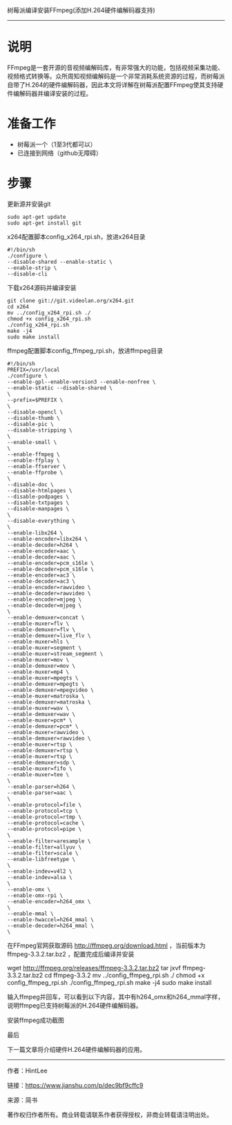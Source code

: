 树莓派编译安装FFmpeg(添加H.264硬件编解码器支持)

---

# 说明 #

FFmpeg是一套开源的音视频编解码库，有非常强大的功能，包括视频采集功能、视频格式转换等。众所周知视频编解码是一个非常消耗系统资源的过程，而树莓派自带了H.264的硬件编解码器，因此本文将详解在树莓派配置FFmpeg使其支持硬件编解码器并编译安装的过程。

# 准备工作 #

- 树莓派一个（1至3代都可以）
- 已连接到网络（github无障碍）

# 步骤 #

更新源并安装git

    sudo apt-get update
    sudo apt-get install git

x264配置脚本config_x264_rpi.sh，放进x264目录

    #!/bin/sh
    ./configure \
    --disable-shared --enable-static \
    --enable-strip \
    --disable-cli

下载x264源码并编译安装

    git clone git://git.videolan.org/x264.git
    cd x264
    mv ../config_x264_rpi.sh ./
    chmod +x config_x264_rpi.sh
    ./config_x264_rpi.sh
    make -j4
    sudo make install

ffmpeg配置脚本config_ffmpeg_rpi.sh，放进ffmpeg目录

    #!/bin/sh
    PREFIX=/usr/local
    ./configure \
    --enable-gpl--enable-version3 --enable-nonfree \
    --enable-static --disable-shared \
    \
    --prefix=$PREFIX \
    \
    --disable-opencl \
    --disable-thumb \
    --disable-pic \
    --disable-stripping \
    \
    --enable-small \
    \
    --enable-ffmpeg \
    --enable-ffplay \
    --enable-ffserver \
    --enable-ffprobe \
    \
    --disable-doc \
    --disable-htmlpages \
    --disable-podpages \
    --disable-txtpages \
    --disable-manpages \
    \
    --disable-everything \
    \
    --enable-libx264 \
    --enable-encoder=libx264 \
    --enable-decoder=h264 \
    --enable-encoder=aac \
    --enable-decoder=aac \
    --enable-encoder=pcm_s16le \
    --enable-decoder=pcm_s16le \
    --enable-encoder=ac3 \
    --enable-decoder=ac3 \
    --enable-encoder=rawvideo \
    --enable-decoder=rawvideo \
    --enable-encoder=mjpeg \
    --enable-decoder=mjpeg \
    \
    --enable-demuxer=concat \
    --enable-muxer=flv \
    --enable-demuxer=flv \
    --enable-demuxer=live_flv \
    --enable-muxer=hls \
    --enable-muxer=segment \
    --enable-muxer=stream_segment \
    --enable-muxer=mov \
    --enable-demuxer=mov \
    --enable-muxer=mp4 \
    --enable-muxer=mpegts \
    --enable-demuxer=mpegts \
    --enable-demuxer=mpegvideo \
    --enable-muxer=matroska \
    --enable-demuxer=matroska \
    --enable-muxer=wav \
    --enable-demuxer=wav \
    --enable-muxer=pcm* \
    --enable-demuxer=pcm* \
    --enable-muxer=rawvideo \
    --enable-demuxer=rawvideo \
    --enable-muxer=rtsp \
    --enable-demuxer=rtsp \
    --enable-muxer=rtsp \
    --enable-demuxer=sdp \
    --enable-muxer=fifo \
    --enable-muxer=tee \
    \
    --enable-parser=h264 \
    --enable-parser=aac \
    \
    --enable-protocol=file \
    --enable-protocol=tcp \
    --enable-protocol=rtmp \
    --enable-protocol=cache \
    --enable-protocol=pipe \
    \
    --enable-filter=aresample \
    --enable-filter=allyuv \
    --enable-filter=scale \
    --enable-libfreetype \
    \
    --enable-indev=v4l2 \
    --enable-indev=alsa \
    \
    --enable-omx \
    --enable-omx-rpi \
    --enable-encoder=h264_omx \
    \
    --enable-mmal \
    --enable-hwaccel=h264_mmal \
    --enable-decoder=h264_mmal \
    \

在FFmpeg官网获取源码 http://ffmpeg.org/download.html ，当前版本为 ffmpeg-3.3.2.tar.bz2 ，配置完成后编译并安装

wget http://ffmpeg.org/releases/ffmpeg-3.3.2.tar.bz2
tar jxvf ffmpeg-3.3.2.tar.bz2
cd ffmpeg-3.3.2
mv ../config_ffmpeg_rpi.sh ./
chmod +x config_ffmpeg_rpi.sh
./config_ffmpeg_rpi.sh
make -j4
sudo make install

输入ffmpeg并回车，可以看到以下内容，其中有h264_omx和h264_mmal字样，说明ffmpeg已支持树莓派的H.264硬件编解码器。


安装ffmpeg成功截图


最后

下一篇文章将介绍硬件H.264硬件编解码器的应用。

---

作者：HintLee

链接：https://www.jianshu.com/p/dec9bf9cffc9

来源：简书

著作权归作者所有。商业转载请联系作者获得授权，非商业转载请注明出处。